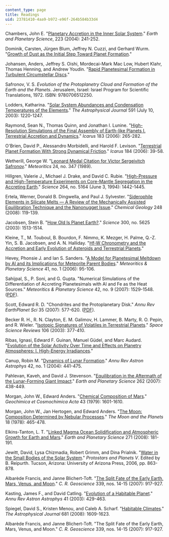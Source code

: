 ```yaml
---
content_type: page
title: Readings
uid: 23781410-4aa9-b972-e96f-264b584b33d4
---
```


Chambers, John E. "[Planetary Accretion in the Inner Solar System](http://adsabs.harvard.edu/abs/2004E&PSL.223..241C)." _Earth and Planetary Science_, 223 (2004): 241-252.

Dominik, Carsten, Jürgen Blum, Jeffrey N. Cuzzi, and Gerhard Wurm. "[Growth of Dust as the Initial Step Toward Planet Formation](http://arxiv.org/abs/astro-ph/0602617)."

Johansen, Anders, Jeffrey S. Oishi, Mordecai-Mark Mac Low, Hubert Klahr, Thomas Henning, and Andrew Youdin. "[Rapid Planetesimal Formation in Turbulent Circumstellar Discs](http://arxiv.org/abs/0708.3890)."

Safronov, V. S. _Evolution of the Protoplanetry Cloud and Formation of the Earth and the Planets_. Jerusalem, Israel: Israel Program for Scientific Translations, 1972. ISBN: 9780706512250.

Lodders, Katharina. "[Solar System Abundances and Condensation Temperatures of the Elements](https://iopscience.iop.org/article/10.1086/375492/pdf)." _The Astrophysical Journal_ 591 (July 10, 2003): 1220-1247.

Raymond, Sean N., Thomas Quinn, and Jonathan I. Lunine. "[High-Resolution Simulations of the Final Assembly of Earth-like Planets I. Terrestrial Accretion and Dynamics](http://arxiv.org/abs/astro-ph/0510284)." _Icarus_ 183 (2006): 265-282.

O'Brien, David P., Alessandro Morbidelli, and Harold F. Levison. "[Terrestrial Planet Formation With Strong Dynamical Friction](http://adsabs.harvard.edu/abs/2006Icar..184...39O)." _Icarus_ 184 (2006): 39-58.

Wetherill, George W. "[Leonard Medal Citation for Victor Sergeivitch Safronov](http://adsabs.harvard.edu/full/1989Metic..24..347W)." _Meteoritics_ 24, no. 347 (1989).

Hillgren, Valerie J., Michael J. Drake, and David C. Rubie. "[High-Pressure and High-Temperature Experiments on Core-Mantle Segregation in the Accreting Earth](http://www.sciencemag.org/cgi/content/abstract/264/5164/1442)." _Science_ 264, no. 5164 (June 3, 1994): 1442-1445.

Ertela, Werner, Donald B. Dingwella, and Paul J. Sylvester. "[Siderophile Elements in Silicate Melts — A Review of the Mechanically Assisted Equilibration Technique and the Nanonugget Issue](http://adsabs.harvard.edu/abs/2007AGUFM.V22B..03E)." _Chemical Geology_ 248 (2008): 119-139.

Jacobsen, Stein B. "[How Old Is Planet Earth?](http://www.sciencemag.org/cgi/content/summary/300/5625/1513)." _Science_ 300, no. 5625 (2003): 1513-1514.

Kleine, T., M. Touboul, B. Bourdon, F. Nimmo, K. Mezger, H. Palme, Q.-Z. Yin, S. B. Jacobsen, and A. N. Halliday. "[Hf-W Chronometry and the Accretion and Early Evolution of Asteroids and Terrestrial Planets](http://www.nature.com/nature/journal/v418/n6901/abs/nature00982.html)."

Hevey, Phonsie J. and Ian S. Sanders. "[A Model for Planetesimal Meltdown by Al and its Implications for Meteorite Parent Bodies](http://articles.adsabs.harvard.edu/full/2006M%26PS...41...95H)." _Meteoritics & Planetary Science_ 41, no. 1 (2006): 95-106.

Sahijpal, S., P. Soni, and G. Gupta. "Numerical Simulations of the Differentiation of Accreting Planetesimals with Al and Fe as the Heat Sources." _Meteoritics & Planetary Science_ 42, no. 9 (2007): 1529-1548. ([PDF](http://www.lpi.usra.edu/meetings/lpsc2006/pdf/1688.pdf)).

Scott, Edward R. D. "Chondrites and the Protoplanetary Disk." _Annu Rev EarthPlanet Sci_ 35 (2007): 577-620. ([PDF](http://arjournals.annualreviews.org/doi/pdf/10.1146/annurev.earth.35.031306.140100)).

Becker R. H., R. N. Clayton, E. M. Galimov, H. Lammer, B. Marty, R. O. Pepin, and R. Wieler. "[Isotopic Signatures of Volatiles in Terrestrial Planets](https://link.springer.com/article/10.1023/A:1024610325914)." _Space Science Reviews_ 106 (2003): 377-410.

Ribas, Ignasi, Edward F. Guinan, Manuel Güdel, and Marc Audard. "[Evolution of the Solar Activity Over Time and Effects on Planetry Atmospheres: I. High-Energy Irradiances](https://iopscience.iop.org/article/10.1086/427977/pdf)."

Canup, Robin M. "[Dynamics of Lunar Formation](http://arjournals.annualreviews.org/doi/abs/10.1146/annurev.astro.41.082201.113457)." _Annu Rev Astron Astrophys_ 42, no. 1 (2004): 441-475.

Pahlevan, Kaveh, and David J. Stevenson. "[Equilibration in the Aftermath of the Lunar-Forming Giant Impact](http://dx.doi.org/10.1016/j.epsl.2007.07.055)." _Earth and Planetary Science_ 262 (2007): 438-449.

Morgan, John W., Edward Anders. "[Chemical Composition of Mars](http://dx.doi.org/10.1016/0016-7037(79)90180-7)." _Geochimica et Cosmochimica Acta_ 43 (1979): 1601-1610.

Morgan, John W., Jan Hertogen, and Edward Anders. "[The Moon: Composition Determined by Nebular Processes](https://link.springer.com/article/10.1007/BF00897296)." _The Moon and the Planets_ 18 (1978): 465-478.

Elkins-Tanton, L. T. "[Linked Magma Ocean Solidification and Atmospheric Growth for Earth and Mars](http://adsabs.harvard.edu/abs/2008E&PSL.271..181E)." _Earth and Planetary Science_ 271 (2008): 181-191.

Jewitt, David, Lysa Chizmadia, Robert Grimm, and Dina Prialnik. "[Water in the Small Bodies of the Solar System](http://adsabs.harvard.edu/abs/2007prpl.conf..863J)." _Protostars and Planets V_. Edited by B. Reipurth. Tucson, Arizona: University of Arizona Press, 2006, pp. 863-878.

Albarède Francis, and Janne Blichert-Toft. "[The Split Fate of the Early Earth, Mars, Venus, and Moon](http://adsabs.harvard.edu/abs/2007CRGeo.339..917A)." _C. R. Geoscience_ 339, nos. 14-15 (2007): 917-927.

Kasting, James F., and David Catling. "[Evolution of a Habitable Planet](http://arjournals.annualreviews.org/doi/abs/10.1146/annurev.astro.41.071601.170049)." _Annu Rev Astron Astrophys_ 41 (2003): 429-463.

Spiegel, David S., Kristen Menou, and Caleb A. Scharf. "[Habitable Climates](http://arxiv.org/abs/0711.4856)." _The Astrophysical Journal_ 681 (2008): 1609-1623.

Albarède Francis, and Janne Blichert-Toft. "The Split Fate of the Early Earth, Mars, Venus, and Moon." _C. R. Geoscience_ 339, nos. 14-15 (2007): 917-927.